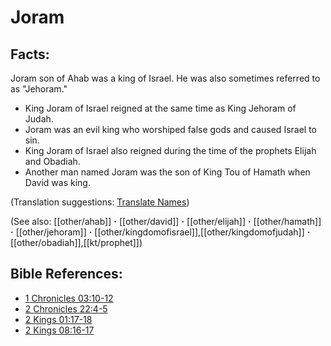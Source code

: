 # Joram #

## Facts: ##

Joram son of Ahab was a king of Israel. He was also sometimes referred to as "Jehoram."

* King Joram of Israel reigned at the same time as King Jehoram of Judah.
* Joram was an evil king who worshiped false gods and caused Israel to sin.
* King Joram of Israel also reigned during the time of the prophets Elijah and Obadiah.
* Another man named Joram was the son of King Tou of Hamath when David was king.

(Translation suggestions: [Translate Names](en/ta-vol1/translate/man/translate-names))

(See also: [[other/ahab]] **·** [[other/david]] **·** [[other/elijah]] **·** [[other/hamath]] **·** [[other/jehoram]] **·** [[other/kingdomofisrael]],[[other/kingdomofjudah]] **·** [[other/obadiah]],[[kt/prophet]])

## Bible References: ##

* [1 Chronicles 03:10-12](en/tn/1ch/help/03/10)
* [2 Chronicles 22:4-5](en/tn/2ch/help/22/04)
* [2 Kings 01:17-18](en/tn/2ki/help/01/17)
* [2 Kings 08:16-17](en/tn/2ki/help/08/16)